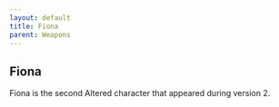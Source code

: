 ```yaml
---
layout: default
title: Fiona
parent: Weapons
---
```


## Fiona
Fiona is the second Altered character that appeared during version 2.